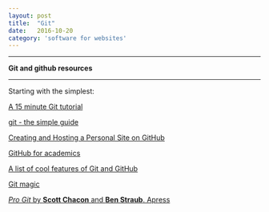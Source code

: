```yaml
---
layout: post
title:  "Git"
date:   2016-10-20
category: 'software for websites'
---
```



---

**Git and github resources**

---


Starting with the simplest:

<a href="https://try.github.io/levels/1/challenges/1">A 15 minute Git tutorial</a>

<a href="http://rogerdudler.github.io/git-guide/">git - the simple guide</a>

<a href="http://jmcglone.com/guides/github-pages/">Creating and Hosting a Personal Site on GitHub</a>

<a href="http://blogs.lse.ac.uk/impactofsocialsciences/2013/06/04/github-for-academics/">GitHub for academics</a>

<a href="http://git.io/sheet">A list of cool features of Git and GitHub</a>

<a href="http://www-cs-students.stanford.edu/~blynn/gitmagic/">Git magic</a>

<a href="https://git-scm.com/book/en/v2">_Pro Git_ by **Scott Chacon** and **Ben Straub**. Apress</a>
